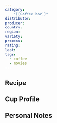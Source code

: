 ```yaml
---
category:
  - "[[Coffee bar]]"
distributor: 
producer: 
country: 
region: 
variety: 
process: 
rating: 
last: 
tags:
  - coffee
  - movies
---
```

## Recipe


## Cup Profile


## Personal Notes
